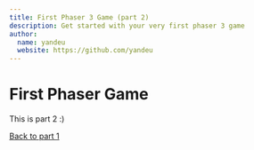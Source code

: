 ```yaml
---
title: First Phaser 3 Game (part 2)
description: Get started with your very first phaser 3 game
author:
  name: yandeu
  website: https://github.com/yandeu
---
```


# First Phaser Game

This is part 2 :)

[Back to part 1](/tutorials/first-phaser-game)

